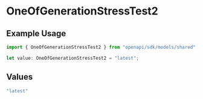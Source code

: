 # OneOfGenerationStressTest2

## Example Usage

```typescript
import { OneOfGenerationStressTest2 } from "openapi/sdk/models/shared";

let value: OneOfGenerationStressTest2 = "latest";
```

## Values

```typescript
"latest"
```